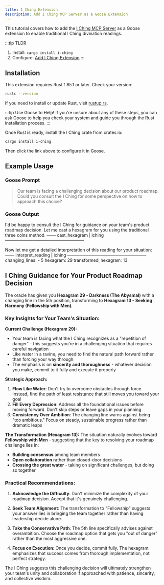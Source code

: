 ```yaml
---
title: I Ching Extension
description: Add I Ching MCP Server as a Goose Extension
---
```


This tutorial covers how to add the [I Ching MCP Server](https://github.com/threemachines/i-ching) as a Goose extension to enable traditional I Ching divination readings.

:::tip TLDR
1. Install: `cargo install i-ching`
2. Configure: [Add I Ching Extension](goose://extension?cmd=i-ching-mcp-server&id=i-ching&name=I%20Ching&description=I%20Ching%20divination%20readings)
:::

## Installation

This extension requires Rust 1.85.1 or later. Check your version:

```bash
rustc --version
```

If you need to install or update Rust, visit [rustup.rs](https://rustup.rs/).

:::tip Use Goose to Help!
If you're unsure about any of these steps, you can ask Goose to help you check your system and guide you through the Rust installation process.
:::

Once Rust is ready, install the I Ching crate from crates.io:

```bash
cargo install i-ching
```

Then click the link above to configure it in Goose.

## Example Usage

### Goose Prompt

> Our team is facing a challenging decision about our product roadmap. Could you consult the I Ching for some perspective on how to approach this choice?

### Goose Output

I'd be happy to consult the I Ching for guidance on your team's product roadmap decision. Let me cast a hexagram for you using the traditional three coins method.
─── cast_hexagram | iching ──────────────────────────



Now let me get a detailed interpretation of this reading for your situation:
─── interpret_reading | iching ──────────────────────────
changing_lines:
    -
        5
hexagram: 29
transformed_hexagram: 13



## I Ching Guidance for Your Product Roadmap Decision

The oracle has given you **Hexagram 29 - Darkness (The Abysmal)** with a changing line in the 5th position, transforming to **Hexagram 13 - Seeking Harmony (Fellowship with Men)**.

### Key Insights for Your Team's Situation:

**Current Challenge (Hexagram 29):**
- Your team is facing what the I Ching recognizes as a "repetition of danger" - this suggests you're in a challenging situation that requires careful navigation
- Like water in a ravine, you need to find the natural path forward rather than forcing your way through
- The emphasis is on **sincerity and thoroughness** - whatever decision you make, commit to it fully and execute it properly

**Strategic Approach:**
1. **Flow Like Water**: Don't try to overcome obstacles through force. Instead, find the path of least resistance that still moves you toward your goal
2. **Fill Every Depression**: Address all the foundational issues before moving forward. Don't skip steps or leave gaps in your planning
3. **Consistency Over Ambition**: The changing line warns against being "too ambitious." Focus on steady, sustainable progress rather than dramatic leaps

**The Transformation (Hexagram 13):**
The situation naturally evolves toward **Fellowship with Men** - suggesting that the key to resolving your roadmap challenge lies in:
- **Building consensus** among team members
- **Open collaboration** rather than closed-door decisions
- **Crossing the great water** - taking on significant challenges, but doing so together

### Practical Recommendations:

1. **Acknowledge the Difficulty**: Don't minimize the complexity of your roadmap decision. Accept that it's genuinely challenging.

2. **Seek Team Alignment**: The transformation to "Fellowship" suggests your answer lies in bringing the team together rather than having leadership decide alone.

3. **Take the Conservative Path**: The 5th line specifically advises against overambition. Choose the roadmap option that gets you "out of danger" rather than the most aggressive one.

4. **Focus on Execution**: Once you decide, commit fully. The hexagram emphasizes that success comes from thorough implementation, not perfect strategy.

The I Ching suggests this challenging decision will ultimately strengthen your team's unity and collaboration if approached with patience, sincerity, and collective wisdom.